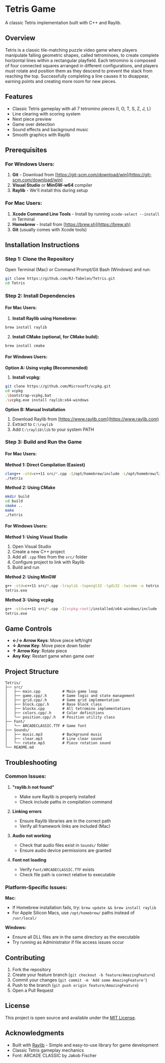 # Tetris Game

A classic Tetris implementation built with C++ and Raylib.

## Overview
Tetris is a classic tile-matching puzzle video game where players manipulate falling geometric shapes, called tetrominoes, to create complete horizontal lines within a rectangular playfield. Each tetromino is composed of four connected squares arranged in different configurations, and players must rotate and position them as they descend to prevent the stack from reaching the top. Successfully completing a line causes it to disappear, earning points and creating more room for new pieces.

## Features
- Classic Tetris gameplay with all 7 tetromino pieces (I, O, T, S, Z, J, L)
- Line clearing with scoring system
- Next piece preview
- Game over detection
- Sound effects and background music
- Smooth graphics with Raylib

## Prerequisites

### For Windows Users:
1. **Git** - Download from [https://git-scm.com/download/win](https://git-scm.com/download/win)
2. **Visual Studio** or **MinGW-w64** compiler
3. **Raylib** - We'll install this during setup

### For Mac Users:
1. **Xcode Command Line Tools** - Install by running `xcode-select --install` in Terminal
2. **Homebrew** - Install from [https://brew.sh](https://brew.sh)
3. **Git** (usually comes with Xcode tools)

## Installation Instructions

### Step 1: Clone the Repository

Open Terminal (Mac) or Command Prompt/Git Bash (Windows) and run:

```bash
git clone https://github.com/RJ-Tabelon/Tetris.git
cd Tetris
```

### Step 2: Install Dependencies

#### For Mac Users:

1. **Install Raylib using Homebrew:**
```bash
brew install raylib
```

2. **Install CMake (optional, for CMake build):**
```bash
brew install cmake
```

#### For Windows Users:

**Option A: Using vcpkg (Recommended)**
1. **Install vcpkg:**
```bash
git clone https://github.com/Microsoft/vcpkg.git
cd vcpkg
.\bootstrap-vcpkg.bat
.\vcpkg.exe install raylib:x64-windows
```

**Option B: Manual Installation**
1. Download Raylib from [https://www.raylib.com](https://www.raylib.com)
2. Extract to `C:\raylib`
3. Add `C:\raylib\lib` to your system PATH

### Step 3: Build and Run the Game

#### For Mac Users:

**Method 1: Direct Compilation (Easiest)**
```bash
clang++ -std=c++11 src/*.cpp -I/opt/homebrew/include -L/opt/homebrew/lib -lraylib -framework OpenGL -framework Cocoa -framework IOKit -framework CoreVideo -o tetris
./tetris
```

**Method 2: Using CMake**
```bash
mkdir build
cd build
cmake ..
make
./tetris
```

#### For Windows Users:

**Method 1: Using Visual Studio**
1. Open Visual Studio
2. Create a new C++ project
3. Add all `.cpp` files from the `src/` folder
4. Configure project to link with Raylib
5. Build and run

**Method 2: Using MinGW**
```bash
g++ -std=c++11 src/*.cpp -lraylib -lopengl32 -lgdi32 -lwinmm -o tetris.exe
tetris.exe
```

**Method 3: Using vcpkg**
```bash
g++ -std=c++11 src/*.cpp -I[vcpkg-root]/installed/x64-windows/include -L[vcpkg-root]/installed/x64-windows/lib -lraylib -o tetris.exe
tetris.exe
```

## Game Controls

- **←/→ Arrow Keys**: Move piece left/right
- **↓ Arrow Key**: Move piece down faster
- **↑ Arrow Key**: Rotate piece
- **Any Key**: Restart game when game over

## Project Structure

```
Tetris/
├── src/
│   ├── main.cpp          # Main game loop
│   ├── game.cpp/.h       # Game logic and state management
│   ├── grid.cpp/.h       # Game grid implementation
│   ├── block.cpp/.h      # Base block class
│   ├── blocks.cpp        # All tetromino implementations
│   ├── colors.cpp/.h     # Color definitions
│   └── position.cpp/.h   # Position utility class
├── Font/
│   └── ARCADECLASSIC.TTF # Game font
├── Sounds/
│   ├── music.mp3         # Background music
│   ├── clear.mp3         # Line clear sound
│   └── rotate.mp3        # Piece rotation sound
└── README.md
```

## Troubleshooting

### Common Issues:

1. **"raylib.h not found"**
   - Make sure Raylib is properly installed
   - Check include paths in compilation command

2. **Linking errors**
   - Ensure Raylib libraries are in the correct path
   - Verify all framework links are included (Mac)

3. **Audio not working**
   - Check that audio files exist in `Sounds/` folder
   - Ensure audio device permissions are granted

4. **Font not loading**
   - Verify `Font/ARCADECLASSIC.TTF` exists
   - Check file path is correct relative to executable

### Platform-Specific Issues:

**Mac:**
- If Homebrew installation fails, try: `brew update && brew install raylib`
- For Apple Silicon Macs, use `/opt/homebrew/` paths instead of `/usr/local/`

**Windows:**
- Ensure all DLL files are in the same directory as the executable
- Try running as Administrator if file access issues occur

## Contributing

1. Fork the repository
2. Create your feature branch (`git checkout -b feature/AmazingFeature`)
3. Commit your changes (`git commit -m 'Add some AmazingFeature'`)
4. Push to the branch (`git push origin feature/AmazingFeature`)
5. Open a Pull Request

## License

This project is open source and available under the [MIT License](LICENSE).

## Acknowledgments

- Built with [Raylib](https://www.raylib.com) - Simple and easy-to-use library for game development
- Classic Tetris gameplay mechanics
- Font: ARCADE CLASSIC by Jakob Fischer
